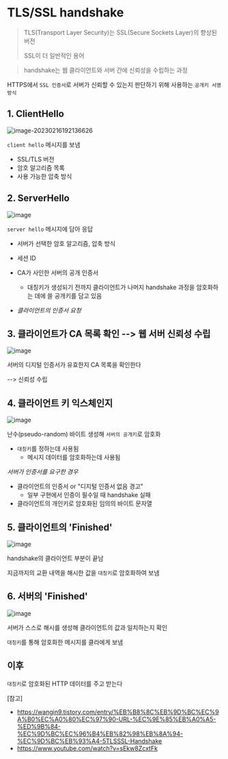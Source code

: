 # TLS/SSL handshake

> TLS(Transport Layer Security)는 SSL(Secure Sockets Layer)의 향상된 버전
>
> SSL이 더 일반적인 용어

> handshake는 웹 클라이언트와 서버 간에 신뢰성을 수립하는 과정

HTTPS에서 `SSL 인증서`로 서버가 신뢰할 수 있는지 판단하기 위해 사용하는 `공개키 서명 방식`



## 1. ClientHello

![image-20230216192136626](https://user-images.githubusercontent.com/97648258/219338166-e40fd480-9c66-4961-b02a-8502b8819275.png)

`client hello` 메시지를 보냄

- SSL/TLS 버전
- 암호 알고리즘 목록
- 사용 가능한 압축 방식



## 2. ServerHello

![image](https://user-images.githubusercontent.com/97648258/219340487-71a2ad29-df72-46ef-bbee-600c3bb19e71.png)

`server hello` 메시지에 담아 응답

- 서버가 선택한 암호 알고리즘, 압축 방식
- 세션 ID
- CA가 사인한 서버의 공개 인증서
  - 대칭키가 생성되기 전까지 클라이언트가 나머지 handshake 과정을 암호화하는 데에 쓸 공개키를 담고 있음

- *클라이언트의 인증서 요청*



## 3. 클라이언트가 CA 목록 확인 --> 웹 서버 신뢰성 수립

![image](https://user-images.githubusercontent.com/97648258/219342436-8c19d44e-e7c9-4157-8496-5552c44309b4.png)

서버의 디지털 인증서가 유효한지 CA 목록을 확인한다

--> 신뢰성 수립



## 4. 클라이언트 키 익스체인지

![image](https://user-images.githubusercontent.com/97648258/219343263-020eb639-ad98-4cdf-b984-12450558bec2.png)

난수(pseudo-random) 바이트 생성해 `서버의 공개키`로 암호화

- `대칭키`를 정하는데 사용됨
  - 메시지 데이터를 암호화하는데 사용됨

*서버가 인증서를 요구한 경우*

- 클라이언트의 인증서 or "디지털 인증서 없음 경고"
  - 일부 구현에서 인증이 필수일 때 handshake 실패
- 클라이언트의 개인키로 암호화된 임의의 바이트 문자열



## 5. 클라이언트의 'Finished'

![image](https://user-images.githubusercontent.com/97648258/219343496-f09921b9-aa84-4d91-a84b-aaeccefd69d0.png)

handshake의 클라이언트 부분이 끝남

지금까지의 교환 내역을 해시한 값을 `대칭키`로 암호화하여 보냄





## 6. 서버의 'Finished'

![image](https://user-images.githubusercontent.com/97648258/219343673-4232a2c2-b357-4361-95ad-f1c82190ac83.png)

서버가 스스로 해시를 생성해 클라이언트의 값과 일치하는지 확인

`대칭키`를 통해 암호화한 메시지를 클라에게 보냄



## 이후

`대칭키`로 암호화된 HTTP 데이터를 주고 받는다







[참고]

- https://wangin9.tistory.com/entry/%EB%B8%8C%EB%9D%BC%EC%9A%B0%EC%A0%80%EC%97%90-URL-%EC%9E%85%EB%A0%A5-%ED%9B%84-%EC%9D%BC%EC%96%B4%EB%82%98%EB%8A%94-%EC%9D%BC%EB%93%A4-5TLSSSL-Handshake
- https://www.youtube.com/watch?v=sEkw8ZcxtFk





